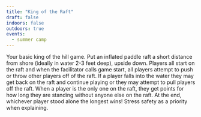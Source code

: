 ```yaml
---
title: "King of the Raft"
draft: false
indoors: false
outdoors: true
events:
  - summer camp
---
```


Your basic king of the hill game. Put an inflated paddle raft a short distance from shore (ideally in water 2-3 feet deep), upside down. Players all start on the raft and when the facilitator calls game start, all players attempt to push or throw other players off of the raft. If a player falls into the water they may get back on the raft and continue playing or they may attempt to pull players off the raft. When a player is the only one on the raft, they get points for how long they are standing without anyone else on the raft. At the end, whichever player stood alone the longest wins! Stress safety as a priority when explaining.
